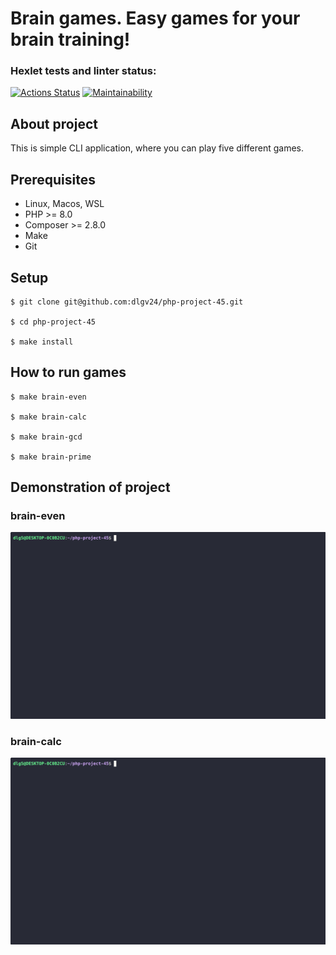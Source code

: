 # Brain games. Easy games for your brain training!
### Hexlet tests and linter status:
[![Actions Status](https://github.com/dlgv24/php-project-45/actions/workflows/hexlet-check.yml/badge.svg)](https://github.com/dlgv24/php-project-45/actions)
[![Maintainability](https://api.codeclimate.com/v1/badges/ac108d5da5d98902f895/maintainability)](https://codeclimate.com/github/dlgv24/php-project-45/maintainability)
## About project
This is simple CLI application, where you can play five different games.
## Prerequisites
- Linux, Macos, WSL
- PHP >= 8.0
- Composer >= 2.8.0
- Make
- Git
## Setup
```
$ git clone git@github.com:dlgv24/php-project-45.git

$ cd php-project-45 

$ make install  
```
## How to run games
```
$ make brain-even

$ make brain-calc

$ make brain-gcd

$ make brain-prime
```
## Demonstration of project
### brain-even
[![Demo](assets/brain-even.gif)](https://asciinema.org/a/H644i5GW8j98DLMqRukIKgHnH)
### brain-calc
[![Demo](assets/brain-calc.gif)](https://asciinema.org/a/1VDiyzeQEoes0TWR2GOBXeTvm)

